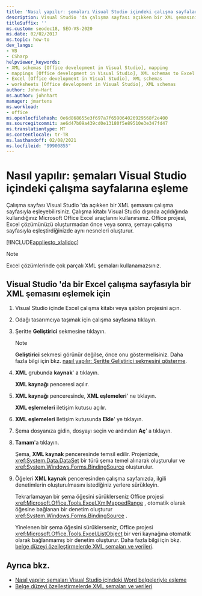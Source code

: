 ```yaml
---
title: 'Nasıl yapılır: şemaları Visual Studio içindeki çalışma sayfalarına eşleme'
description: Visual Studio 'da çalışma sayfası açıkken bir XML şemasını Microsoft Office Excel çalışma sayfasına nasıl eşleyeceğinizi öğrenin.
titleSuffix: ''
ms.custom: seodec18, SEO-VS-2020
ms.date: 02/02/2017
ms.topic: how-to
dev_langs:
- VB
- CSharp
helpviewer_keywords:
- XML schemas [Office development in Visual Studio], mapping
- mappings [Office development in Visual Studio], XML schemas to Excel worksheets
- Excel [Office development in Visual Studio], XML schemas
- worksheets [Office development in Visual Studio], XML schemas
author: John-Hart
ms.author: johnhart
manager: jmartens
ms.workload:
- office
ms.openlocfilehash: 0e6d868655e3f697a7f659064026929568f2e400
ms.sourcegitcommit: ae6d47b09a439cd0e13180f5e89510e3e347fd47
ms.translationtype: MT
ms.contentlocale: tr-TR
ms.lasthandoff: 02/08/2021
ms.locfileid: "99900855"
---
```

# <a name="how-to-map-schemas-to-worksheets-inside-visual-studio"></a>Nasıl yapılır: şemaları Visual Studio içindeki çalışma sayfalarına eşleme
  Çalışma sayfası Visual Studio 'da açıkken bir XML şemasını çalışma sayfasıyla eşleyebilirsiniz. Çalışma kitabı Visual Studio dışında açıldığında kullandığınız Microsoft Office Excel araçlarını kullanırsınız. Office projesi, Excel çözümünüzü oluşturmadan önce veya sonra, şemayı çalışma sayfasıyla eşleştirdiğinizde aynı nesneleri oluşturur.

 [!INCLUDE[appliesto_xlalldoc](../vsto/includes/appliesto-xlalldoc-md.md)]

> [!NOTE]
> Excel çözümlerinde çok parçalı XML şemaları kullanamazsınız.

## <a name="to-map-an-xml-schema-to-an-excel-worksheet-in-visual-studio"></a>Visual Studio 'da bir Excel çalışma sayfasıyla bir XML şemasını eşlemek için

1. Visual Studio içinde Excel çalışma kitabı veya şablon projesini açın.

2. Odağı tasarımcıya taşımak için çalışma sayfasına tıklayın.

3. Şeritte **Geliştirici** sekmesine tıklayın.

    > [!NOTE]
    > **Geliştirici** sekmesi görünür değilse, önce onu göstermelisiniz. Daha fazla bilgi için bkz. [nasıl yapılır: Şeritte Geliştirici sekmesini gösterme](../vsto/how-to-show-the-developer-tab-on-the-ribbon.md).

4. **XML** grubunda **kaynak**' a tıklayın.

     **XML kaynağı** penceresi açılır.

5. **XML kaynağı** penceresinde, **XML eşlemeleri**' ne tıklayın.

     **XML eşlemeleri** iletişim kutusu açılır.

6. **XML eşlemeleri** Iletişim kutusunda **Ekle**' ye tıklayın.

7. Şema dosyanıza gidin, dosyayı seçin ve ardından **Aç**' a tıklayın.

8. **Tamam**'a tıklayın.

     Şema, **XML kaynak** penceresinde temsil edilir. Projenizde, <xref:System.Data.DataSet> bir türü şema temel alınarak oluşturulur ve <xref:System.Windows.Forms.BindingSource> oluşturulur.

9. Öğeleri **XML kaynak** penceresinden çalışma sayfanızda, ilgili denetimlerin oluşturulmasını istediğiniz yerlere sürükleyin.

     Tekrarlamayan bir şema öğesini sürüklerseniz Office projesi <xref:Microsoft.Office.Tools.Excel.XmlMappedRange> , otomatik olarak öğesine bağlanan bir denetim oluşturur <xref:System.Windows.Forms.BindingSource> .

     Yinelenen bir şema öğesini sürüklerseniz, Office projesi <xref:Microsoft.Office.Tools.Excel.ListObject> bir veri kaynağına otomatik olarak bağlanmamış bir denetim oluşturur. Daha fazla bilgi için bkz. [belge düzeyi özelleştirmelerde XML şemaları ve verileri](../vsto/xml-schemas-and-data-in-document-level-customizations.md).

## <a name="see-also"></a>Ayrıca bkz.
- [Nasıl yapılır: şemaları Visual Studio içindeki Word belgeleriyle eşleme](../vsto/how-to-map-schemas-to-word-documents-inside-visual-studio.md)
- [Belge düzeyi özelleştirmelerde XML şemaları ve verileri](../vsto/xml-schemas-and-data-in-document-level-customizations.md)
